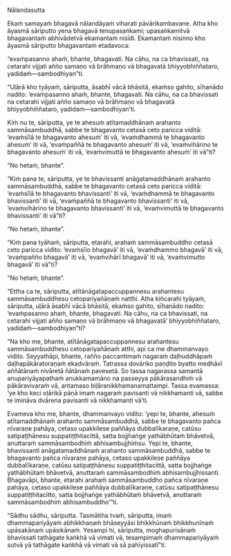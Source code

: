 Nālandasutta

Ekaṁ samayaṁ bhagavā nālandāyaṁ viharati pāvārikambavane. Atha kho āyasmā sāriputto yena bhagavā tenupasaṅkami; upasaṅkamitvā bhagavantaṁ abhivādetvā ekamantaṁ nisīdi. Ekamantaṁ nisinno kho āyasmā sāriputto bhagavantaṁ etadavoca:

“evaṁpasanno ahaṁ, bhante, bhagavati. Na cāhu, na ca bhavissati, na cetarahi vijjati añño samaṇo vā brāhmaṇo vā bhagavatā bhiyyobhiññataro, yadidaṁ—sambodhiyan”ti.

“Uḷārā kho tyāyaṁ, sāriputta, āsabhī vācā bhāsitā, ekaṁso gahito, sīhanādo nadito: ‘evaṁpasanno ahaṁ, bhante, bhagavati. Na cāhu, na ca bhavissati na cetarahi vijjati añño samaṇo vā brāhmaṇo vā bhagavatā bhiyyobhiññataro, yadidaṁ—sambodhiyan’ti.

Kiṁ nu te, sāriputta, ye te ahesuṁ atītamaddhānaṁ arahanto sammāsambuddhā, sabbe te bhagavanto cetasā ceto paricca viditā: ‘evaṁsīlā te bhagavanto ahesuṁ’ iti vā, ‘evaṁdhammā te bhagavanto ahesuṁ’ iti vā, ‘evaṁpaññā te bhagavanto ahesuṁ’ iti vā, ‘evaṁvihārino te bhagavanto ahesuṁ’ iti vā, ‘evaṁvimuttā te bhagavanto ahesuṁ’ iti vā”ti?

“No hetaṁ, bhante”.

“Kiṁ pana te, sāriputta, ye te bhavissanti anāgatamaddhānaṁ arahanto sammāsambuddhā, sabbe te bhagavanto cetasā ceto paricca viditā: ‘evaṁsīlā te bhagavanto bhavissanti’ iti vā, ‘evaṁdhammā te bhagavanto bhavissanti’ iti vā, ‘evaṁpaññā te bhagavanto bhavissanti’ iti vā, ‘evaṁvihārino te bhagavanto bhavissanti’ iti vā, ‘evaṁvimuttā te bhagavanto bhavissanti’ iti vā”ti?

“No hetaṁ, bhante”.

“Kiṁ pana tyāhaṁ, sāriputta, etarahi, arahaṁ sammāsambuddho cetasā ceto paricca vidito: ‘evaṁsīlo bhagavā’ iti vā, ‘evaṁdhammo bhagavā’ iti vā, ‘evaṁpañño bhagavā’ iti vā, ‘evaṁvihārī bhagavā’ iti vā, ‘evaṁvimutto bhagavā’ iti vā”ti?

“No hetaṁ, bhante”.

“Ettha ca te, sāriputta, atītānāgatapaccuppannesu arahantesu sammāsambuddhesu cetopariyañāṇaṁ natthi. Atha kiñcarahi tyāyaṁ, sāriputta, uḷārā āsabhī vācā bhāsitā, ekaṁso gahito, sīhanādo nadito: ‘evaṁpasanno ahaṁ, bhante, bhagavati. Na cāhu, na ca bhavissati, na cetarahi vijjati añño samaṇo vā brāhmaṇo vā bhagavatā’ bhiyyobhiññataro, yadidaṁ—sambodhiyan”ti?

“Na kho me, bhante, atītānāgatapaccuppannesu arahantesu sammāsambuddhesu cetopariyañāṇaṁ atthi, api ca me dhammanvayo vidito. Seyyathāpi, bhante, rañño paccantimaṁ nagaraṁ daḷhuddhāpaṁ daḷhapākāratoraṇaṁ ekadvāraṁ. Tatrassa dovāriko paṇḍito byatto medhāvī aññātānaṁ nivāretā ñātānaṁ pavesetā. So tassa nagarassa samantā anupariyāyapathaṁ anukkamamāno na passeyya pākārasandhiṁ vā pākāravivaraṁ vā, antamaso biḷāranikkhamanamattampi. Tassa evamassa: ‘ye kho keci oḷārikā pāṇā imaṁ nagaraṁ pavisanti vā nikkhamanti vā, sabbe te imināva dvārena pavisanti vā nikkhamanti vā’ti.

Evameva kho me, bhante, dhammanvayo vidito: ‘yepi te, bhante, ahesuṁ atītamaddhānaṁ arahanto sammāsambuddhā, sabbe te bhagavanto pañca nīvaraṇe pahāya, cetaso upakkilese paññāya dubbalīkaraṇe, catūsu satipaṭṭhānesu suppatiṭṭhitacittā, satta bojjhaṅge yathābhūtaṁ bhāvetvā, anuttaraṁ sammāsambodhiṁ abhisambujjhiṁsu. Yepi te, bhante, bhavissanti anāgatamaddhānaṁ arahanto sammāsambuddhā, sabbe te bhagavanto pañca nīvaraṇe pahāya, cetaso upakkilese paññāya dubbalīkaraṇe, catūsu satipaṭṭhānesu suppatiṭṭhitacittā, satta bojjhaṅge yathābhūtaṁ bhāvetvā, anuttaraṁ sammāsambodhiṁ abhisambujjhissanti. Bhagavāpi, bhante, etarahi arahaṁ sammāsambuddho pañca nīvaraṇe pahāya, cetaso upakkilese paññāya dubbalīkaraṇe, catūsu satipaṭṭhānesu suppatiṭṭhitacitto, satta bojjhaṅge yathābhūtaṁ bhāvetvā, anuttaraṁ sammāsambodhiṁ abhisambuddho’”ti.

“Sādhu sādhu, sāriputta. Tasmātiha tvaṁ, sāriputta, imaṁ dhammapariyāyaṁ abhikkhaṇaṁ bhāseyyāsi bhikkhūnaṁ bhikkhunīnaṁ upāsakānaṁ upāsikānaṁ. Yesampi hi, sāriputta, moghapurisānaṁ bhavissati tathāgate kaṅkhā vā vimati vā, tesampimaṁ dhammapariyāyaṁ sutvā yā tathāgate kaṅkhā vā vimati vā sā pahīyissatī”ti.